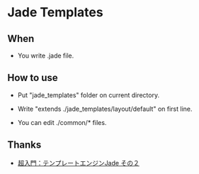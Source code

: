 # Jade Templates

## When

* You write .jade file.

## How to use

* Put "jade_templates" folder on current directory.

* Write "extends ./jade_templates/layout/default" on first line.

* You can edit ./common/\* files.

## Thanks

* [超入門：テンプレートエンジンJade その２](http://takutoguchi.com/programming/jade-2/ "超入門：テンプレートエンジンJade その２")
